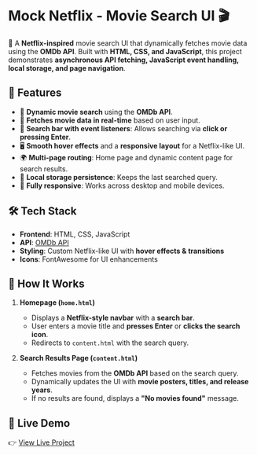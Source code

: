 # **Mock Netflix - Movie Search UI** 🎬

🚀 A **Netflix-inspired** movie search UI that dynamically fetches movie 
data using the **OMDb API**. Built with **HTML, CSS, and JavaScript**, 
this project demonstrates **asynchronous API fetching, JavaScript event 
handling, local storage, and page navigation**.

## **🔹 Features**
- 🎥 **Dynamic movie search** using the **OMDb API**.
- 🔄 **Fetches movie data in real-time** based on user input.
- 🔎 **Search bar with event listeners**: Allows searching via **click or 
pressing Enter**.
- 🖥️ **Smooth hover effects** and a **responsive layout** for a 
Netflix-like UI.
- 🌍 **Multi-page routing**: Home page and dynamic content page for search 
results.
- 💾 **Local storage persistence**: Keeps the last searched query.
- 📱 **Fully responsive**: Works across desktop and mobile devices.

## **🛠 Tech Stack**
- **Frontend**: HTML, CSS, JavaScript
- **API**: [OMDb API](http://www.omdbapi.com/)
- **Styling**: Custom Netflix-like UI with **hover effects & transitions**
- **Icons**: FontAwesome for UI enhancements

## **📂 How It Works**
1. **Homepage (`home.html`)**
   - Displays a **Netflix-style navbar** with a **search bar**.
   - User enters a movie title and **presses Enter** or **clicks the 
search icon**.
   - Redirects to `content.html` with the search query.

2. **Search Results Page (`content.html`)**
   - Fetches movies from the **OMDb API** based on the search query.
   - Dynamically updates the UI with **movie posters, titles, and release 
years**.
   - If no results are found, displays a **"No movies found"** message.

## **🔗 Live Demo**
👉 [View Live 
Project](https://hcheem4.github.io/Mock-Netflix---Movie-Search-UI/)


